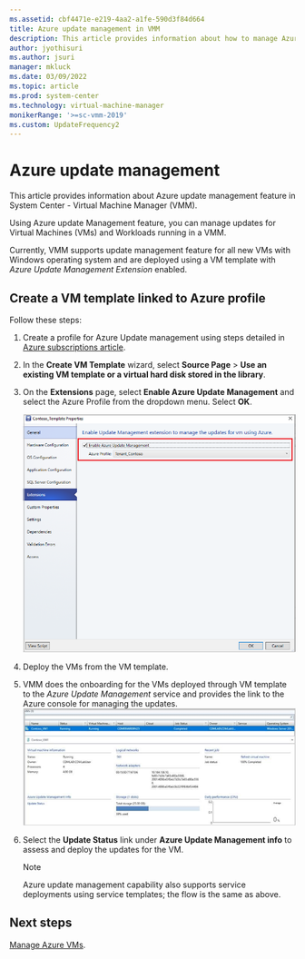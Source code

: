 ```yaml
---
ms.assetid: cbf4471e-e219-4aa2-a1fe-590d3f84d664
title: Azure update management in VMM
description: This article provides information about how to manage Azure updates for VMs and workloads in VMM.
author: jyothisuri
ms.author: jsuri
manager: mkluck
ms.date: 03/09/2022
ms.topic: article
ms.prod: system-center
ms.technology: virtual-machine-manager
monikerRange: '>=sc-vmm-2019'
ms.custom: UpdateFrequency2
---
```


# Azure update management
This article provides information about Azure update management feature in System Center - Virtual Machine Manager (VMM).

Using Azure update Management feature, you can manage updates for Virtual Machines (VMs) and Workloads running in a VMM.

Currently, VMM supports update management feature for all new VMs with Windows operating system and are deployed using a VM template with *Azure Update Management Extension* enabled.

## Create a VM template linked to Azure profile

Follow these steps:

1.	Create a profile for Azure Update management using steps detailed in [Azure subscriptions article](azure-subscription.md).
2.	In the **Create VM Template** wizard, select **Source Page** > **Use an existing VM template or a virtual hard disk stored in the library**.
3.	On the **Extensions** page, select **Enable Azure Update Management** and select the Azure Profile from the dropdown menu. Select **OK**.

    ![Screenshot of the extension page.](./media/azure-profile/extensions-page.png)

4.	Deploy the VMs from the VM template.
5.	VMM does the onboarding for the VMs deployed through VM template to the *Azure Update Management* service and provides the link to the Azure console for managing the updates.
    ![Screenshot of the virtual machines information.](./media/azure-profile/virtual-machines-information.png)
6.	Select the **Update Status** link under **Azure Update Management info** to assess and deploy the updates for the VM.

    >[!NOTE]
    > Azure update management capability also supports service deployments using service templates; the flow is the same as above.  

## Next steps
[Manage Azure VMs](manage-azure-vms.md).

